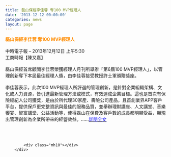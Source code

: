 ```yaml
---
title: 磊山保經李佳蓉 奪100 MVP經理人
date: '2013-12-12 00:00:00'
categories: news
layout: page
---
```


<div class="text">
			<div>
	<div>
		<span style="color:#ff8c00;"><span style="font-size:14px;"><strong>磊山保經李佳蓉 奪100 MVP經理人</strong></span></span></div>
	<div>
		&nbsp;</div>
	<div>
		中時電子報 – 2013年12月12日 上午5:30</div>
	<div>
		工商時報【陳又嘉】</div>
	<div>
		&nbsp;</div>
	<div>
		磊山保經首席顧問李佳蓉榮獲經理人月刊所舉辦「第6屆100 MVP經理人」，以管理創新奪下本屆最佳經理人獎，由李佳蓉接受教授許士軍頒贈獎座。</div>
	<div>
		&nbsp;</div>
	<div>
		李佳蓉表示，此次100 MVP經理人所評選的管理創新，是針對企業組織架構、文化或人力資源，皆引進最新管理方法或模式，有效達成企業目標。這也是首次有保險經紀人公司獲獎，是由於所代理30家產、壽險公司產品，且首創業界APP客戶平台，提供保戶更完整資訊與最佳的服務品質，並舉辦理財講座、人文講堂、音樂饗宴、智富講堂、公益活動等，使得磊山在保費及客戶數的成長都明顯受益，顯現出管理創新為企業所帶來的經營效益。......<a href="http://tw.news.yahoo.com/%E7%A3%8A%E5%B1%B1%E4%BF%9D%E7%B6%93%E6%9D%8E%E4%BD%B3%E8%93%89-%E5%A5%AA100-mvp%E7%B6%93%E7%90%86%E4%BA%BA-213000106--finance.html" target="_blank"><span style="color:#0000ff;">詳閱全文</span></a></div>
	<div>
		&nbsp;</div>
	<div>
		&nbsp;</div>
</div>
<div>
	&nbsp;</div>

			<div class="mh10"></div>
		</div>